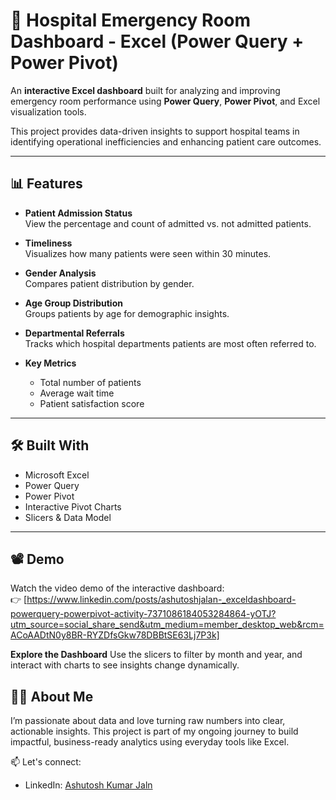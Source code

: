 # 🏥 Hospital Emergency Room Dashboard - Excel (Power Query + Power Pivot)

An **interactive Excel dashboard** built for analyzing and improving emergency room performance using **Power Query**, **Power Pivot**, and Excel visualization tools.

This project provides data-driven insights to support hospital teams in identifying operational inefficiencies and enhancing patient care outcomes.

---

## 📊 Features

- **Patient Admission Status**  
  View the percentage and count of admitted vs. not admitted patients.

- **Timeliness**  
  Visualizes how many patients were seen within 30 minutes.

- **Gender Analysis**  
  Compares patient distribution by gender.

- **Age Group Distribution**  
  Groups patients by age for demographic insights.

- **Departmental Referrals**  
  Tracks which hospital departments patients are most often referred to.

- **Key Metrics**  
  - Total number of patients  
  - Average wait time  
  - Patient satisfaction score  

---

## 🛠️ Built With

- Microsoft Excel  
- Power Query  
- Power Pivot  
- Interactive Pivot Charts  
- Slicers & Data Model

---

## 📽️ Demo

Watch the video demo of the interactive dashboard:  
👉 [https://www.linkedin.com/posts/ashutoshjalan-_exceldashboard-powerquery-powerpivot-activity-7371086184053284864-yOTJ?utm_source=social_share_send&utm_medium=member_desktop_web&rcm=ACoAADtN0y8BR-RYZDfsGkw78DBBtSE63Lj7P3k]


 **Explore the Dashboard**
Use the slicers to filter by month and year, and interact with charts to see insights change dynamically.

## 🙋‍♂️ About Me

I’m passionate about data and love turning raw numbers into clear, actionable insights. This project is part of my ongoing journey to build impactful, business-ready analytics using everyday tools like Excel.

📫 Let's connect:
- LinkedIn: [Ashutosh Kumar Jaln](https://www.linkedin.com/in/ashutoshjalan-/)

